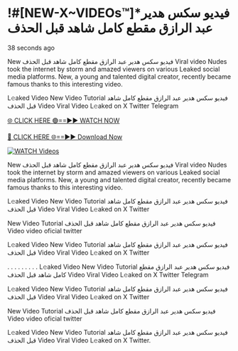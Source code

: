 # !#[NEW-X~VIDEOs™]*فيديو سكس هدير عبد الرازق مقطع كامل شاهد قبل الحذف

38 seconds ago

New فيديو سكس هدير عبد الرازق مقطع كامل شاهد قبل الحذف Viral video Nudes took the internet by storm and amazed viewers on various Leaked social media platforms. New, a young and talented digital creator, recently became famous thanks to this interesting video.

L𝚎aked Video New Video Tutorial فيديو سكس هدير عبد الرازق مقطع كامل شاهد قبل الحذف Video Viral Video L𝚎aked on X Twitter Telegram

[🌐 CLICK HERE 🟢==►► WATCH NOW](https://t.co/CsbdxKwbQM)

[🔴 CLICK HERE 🌐==►► Download Now](https://t.co/CsbdxKwbQM)

[![WATCH Videos](https://i.imgur.com/RPj6FCy.gif)](https://t.co/CsbdxKwbQM)

New فيديو سكس هدير عبد الرازق مقطع كامل شاهد قبل الحذف Viral video Nudes took the internet by storm and amazed viewers on various Leaked social media platforms. New, a young and talented digital creator, recently became famous thanks to this interesting video.

L𝚎aked Video New Video Tutorial فيديو سكس هدير عبد الرازق مقطع كامل شاهد قبل الحذف Video Viral Video L𝚎aked on X Twitter

New Video Tutorial فيديو سكس هدير عبد الرازق مقطع كامل شاهد قبل الحذف Video video oficial twitter

L𝚎aked Video New Video Tutorial فيديو سكس هدير عبد الرازق مقطع كامل شاهد قبل الحذف Video Viral Video L𝚎aked on X Twitter

. . . . . . . . . L𝚎aked Video New Video Tutorial فيديو سكس هدير عبد الرازق مقطع كامل شاهد قبل الحذف Video Viral Video L𝚎aked on X Twitter Telegram

L𝚎aked Video New Video Tutorial فيديو سكس هدير عبد الرازق مقطع كامل شاهد قبل الحذف Video Viral Video L𝚎aked on X Twitter

New Video Tutorial فيديو سكس هدير عبد الرازق مقطع كامل شاهد قبل الحذف Video video oficial twitter

L𝚎aked Video New Video Tutorial فيديو سكس هدير عبد الرازق مقطع كامل شاهد قبل الحذف Video Viral Video L𝚎aked on X Twitter.
